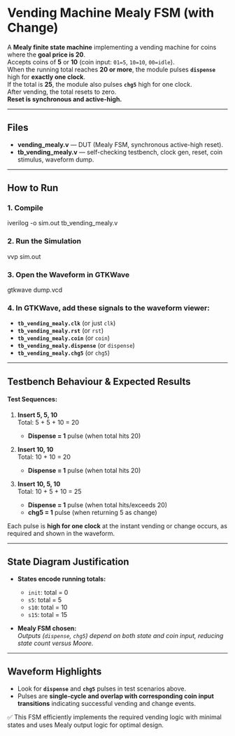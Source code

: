 # Vending Machine Mealy FSM (with Change)

A **Mealy finite state machine** implementing a vending machine for coins where the **goal price is 20**.  
Accepts coins of **5** or **10** (coin input: `01=5`, `10=10`, `00=idle`).  
When the running total reaches **20 or more**, the module pulses **`dispense`** high for **exactly one clock**.  
If the total is **25**, the module also pulses **`chg5`** high for one clock.  
After vending, the total resets to zero.  
**Reset is synchronous and active-high.**

---

## Files

- **vending_mealy.v** — DUT (Mealy FSM, synchronous active-high reset).
- **tb_vending_mealy.v** — self-checking testbench, clock gen, reset, coin stimulus, waveform dump.

---

## How to Run

### 1. Compile

iverilog -o sim.out tb_vending_mealy.v

### 2. Run the Simulation

vvp sim.out

### 3. Open the Waveform in GTKWave

gtkwave dump.vcd


### 4. In GTKWave, add these signals to the waveform viewer:

- **`tb_vending_mealy.clk`** (or just `clk`)
- **`tb_vending_mealy.rst`** (or `rst`)
- **`tb_vending_mealy.coin`** (or `coin`)
- **`tb_vending_mealy.dispense`** (or `dispense`)
- **`tb_vending_mealy.chg5`** (or `chg5`)

---

## Testbench Behaviour & Expected Results

#### Test Sequences:

1. **Insert 5, 5, 10**  
    Total: 5 + 5 + 10 = 20  
    - **Dispense = 1** pulse (when total hits 20)

2. **Insert 10, 10**  
    Total: 10 + 10 = 20  
    - **Dispense = 1** pulse (when total hits 20)

3. **Insert 10, 5, 10**  
    Total: 10 + 5 + 10 = 25  
    - **Dispense = 1** pulse (when total hits/exceeds 20)
    - **chg5 = 1** pulse (when returning 5 as change)

Each pulse is **high for one clock** at the instant vending or change occurs, as required and shown in the waveform.

---

## State Diagram Justification

- **States encode running totals:**  
    - `init`: total = 0  
    - `s5`: total = 5  
    - `s10`: total = 10  
    - `s15`: total = 15

- **Mealy FSM chosen:**  
    *Outputs (`dispense`, `chg5`) depend on both state and coin input, reducing state count versus Moore.*

---

## Waveform Highlights

- Look for **`dispense`** and **`chg5`** pulses in test scenarios above.
- Pulses are **single-cycle and overlap with corresponding coin input transitions** indicating successful vending and change events.

✅ This FSM efficiently implements the required vending logic with minimal states and uses Mealy output logic for optimal design.

